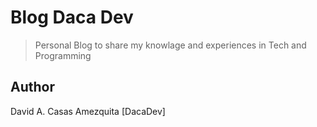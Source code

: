 # Blog Daca Dev

> Personal Blog to share my knowlage and experiences in Tech and Programming

## Author

David A. Casas Amezquita [DacaDev]
